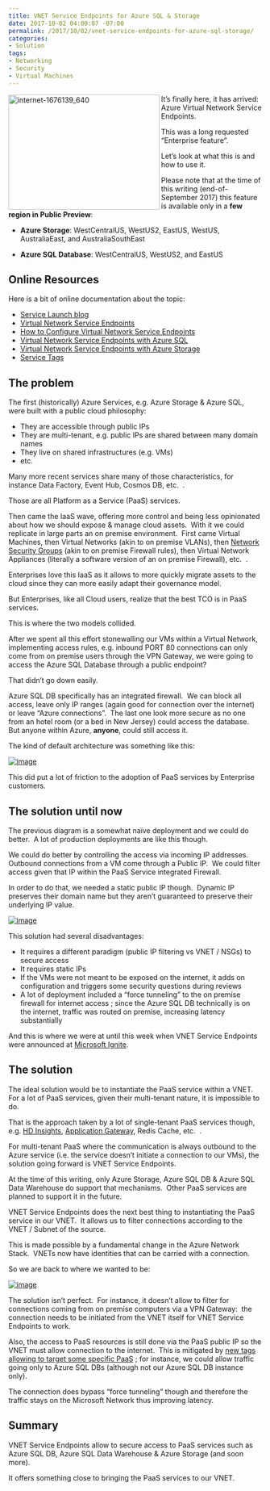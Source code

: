 ```yaml
---
title: VNET Service Endpoints for Azure SQL & Storage
date: 2017-10-02 04:00:07 -07:00
permalink: /2017/10/02/vnet-service-endpoints-for-azure-sql-storage/
categories:
- Solution
tags:
- Networking
- Security
- Virtual Machines
---
```

<a href="/assets/posts/2017/4/vnet-service-endpoints-for-azure-sql-storage/internet-1676139_6401.jpg"><img width="300" height="228" title="internet-1676139_640" align="left" style="border:0 currentcolor;border-image:none;float:left;display:inline;background-image:none;" alt="internet-1676139_640" src="/assets/posts/2017/4/vnet-service-endpoints-for-azure-sql-storage/internet-1676139_640_thumb1.jpg" border="0" /></a>It’s finally here, it has arrived:&nbsp; Azure Virtual Network Service Endpoints.<p>This was a long requested “Enterprise feature”.</p><p>Let’s look at what this is and how to use it.</p><p>Please note that at the time of this writing (end-of-September 2017) this feature is available only in a <strong>few region in Public Preview</strong>:</p><ul><li><strong>Azure Storage</strong>: WestCentralUS, WestUS2, EastUS, WestUS, AustraliaEast, and AustraliaSouthEast 
</li><li><strong>Azure SQL Database</strong>: WestCentralUS, WestUS2, and EastUS</li></ul><h2>Online Resources</h2><p>Here is a bit of online documentation about the topic:</p><ul><li><a href="https://azure.microsoft.com/en-us/blog/azure-sql-database-vnet-service-endpoints-now-in-public-preview/" target="_blank">Service Launch blog</a></li><li><a href="https://docs.microsoft.com/en-ca/azure/virtual-network/virtual-network-service-endpoints-overview" target="_blank">Virtual Network Service Endpoints</a></li><li><a href="https://docs.microsoft.com/en-ca/azure/virtual-network/virtual-network-service-endpoints-configure" target="_blank">How to Configure Virtual Network Service Endpoints</a></li><li><a href="https://docs.microsoft.com/en-us/azure/sql-database/sql-database-vnet-service-endpoint-rule-overview" target="_blank">Virtual Network Service Endpoints with Azure SQL</a></li><li><a href="https://docs.microsoft.com/en-ca/azure/storage/common/storage-network-security" target="_blank">Virtual Network Service Endpoints with Azure Storage</a></li><li><a href="https://docs.microsoft.com/en-ca/azure/virtual-network/security-overview#service-tags" target="_blank">Service Tags</a></li></ul><h2>The problem</h2><p>The first (historically) Azure Services, e.g. Azure Storage &amp; Azure SQL, were built with a public cloud philosophy:</p><ul><li>They are accessible through public IPs</li><li>They are multi-tenant, e.g. public IPs are shared between many domain names</li><li>They live on shared infrastructures (e.g. VMs)</li><li>etc.</li></ul><p>Many more recent services share many of those characteristics, for instance Data Factory, Event Hub, Cosmos DB, etc.&nbsp; .</p><p>Those are all Platform as a Service (PaaS) services.</p><p>Then came the IaaS wave, offering more control and being less opinionated about how we should expose &amp; manage cloud assets.&nbsp; With it we could replicate in large parts an on premise environment.&nbsp; First came Virtual Machines, then Virtual Networks (akin to on premise VLANs), then <a href="https://vincentlauzon.com/2015/12/21/using-network-security-groups-nsg-to-secure-network-access-to-an-environment/">Network Security Groups</a> (akin to on premise Firewall rules), then Virtual Network Appliances (literally a software version of an on premise Firewall), etc.&nbsp; .</p><p>Enterprises love this IaaS as it allows to more quickly migrate assets to the cloud since they can more easily adapt their governance model.</p><p>But Enterprises, like all Cloud users, realize that the best TCO is in PaaS services.</p><p>This is where the two models collided.</p><p>After we spent all this effort stonewalling our VMs within a Virtual Network, implementing access rules, e.g. inbound PORT 80 connections can only come from on premise users through the VPN Gateway, we were going to access the Azure SQL Database through a public endpoint?</p><p>That didn’t go down easily.</p><p>Azure SQL DB specifically has an integrated firewall.&nbsp; We can block all access, leave only IP ranges (again good for connection over the internet) or leave “Azure connections”.&nbsp; The last one look more secure as no one from an hotel room (or a bed in New Jersey) could access the database.&nbsp; But anyone within Azure, <strong>anyone</strong>, could still access it.</p><p>The kind of default architecture was something like this:</p><p><a href="/assets/posts/2017/4/vnet-service-endpoints-for-azure-sql-storage/image6.png"><img title="image" style="border:0 currentcolor;border-image:none;display:inline;background-image:none;" alt="image" src="/assets/posts/2017/4/vnet-service-endpoints-for-azure-sql-storage/image_thumb6.png" border="0" /></a></p><p>This did put a lot of friction to the adoption of PaaS services by Enterprise customers.</p><h2>The solution until now</h2><p>The previous diagram is a somewhat naïve deployment and we could do better.&nbsp; A lot of production deployments are like this though.</p><p>We could do better by controlling the access via incoming IP addresses.&nbsp; Outbound connections from a VM come through a Public IP.&nbsp; We could filter access given that IP within the PaaS Service integrated Firewall.</p><p>In order to do that, we needed a static public IP though.&nbsp; Dynamic IP preserves their domain name but they aren’t guaranteed to preserve their underlying IP value.</p><p><a href="/assets/posts/2017/4/vnet-service-endpoints-for-azure-sql-storage/image7.png"><img title="image" style="border:0 currentcolor;border-image:none;display:inline;background-image:none;" alt="image" src="/assets/posts/2017/4/vnet-service-endpoints-for-azure-sql-storage/image_thumb7.png" border="0" /></a></p><p>This solution had several disadvantages:</p><ul><li>It requires a different paradigm (public IP filtering vs VNET / NSGs) to secure access</li><li>It requires static IPs</li><li>If the VMs were not meant to be exposed on the internet, it adds on configuration and triggers some security questions during reviews</li><li>A lot of deployment included a “force tunneling” to the on premise firewall for internet access ; since the Azure SQL DB technically is on the internet, traffic was routed on premise, increasing latency substantially</li></ul><p>And this is where we were at until this week when VNET Service Endpoints were announced at <a href="https://www.microsoft.com/en-us/ignite/" target="_blank">Microsoft Ignite</a>.</p><h2>The solution</h2><p>The ideal solution would be to instantiate the PaaS service within a VNET.&nbsp; For a lot of PaaS services, given their multi-tenant nature, it is impossible to do.</p><p>That is the approach taken by a lot of single-tenant PaaS services though, e.g. <a href="https://vincentlauzon.com/2016/01/26/network-access-control-on-an-hdinsight-cluster/">HD Insights</a>, <a href="https://vincentlauzon.com/2017/07/17/azure-application-gateway-anatomy/" target="_blank">Application Gateway</a>, Redis Cache, etc.&nbsp; .</p><p>For multi-tenant PaaS where the communication is always outbound to the Azure service (i.e. the service doesn’t initiate a connection to our VMs), the solution going forward is VNET Service Endpoints.</p><p>At the time of this writing, only Azure Storage, Azure SQL DB &amp; Azure SQL Data Warehouse do support that mechanisms.&nbsp; Other PaaS services are planned to support it in the future.</p><p>VNET Service Endpoints does the next best thing to instantiating the PaaS service in our VNET.&nbsp; It allows us to filter connections according to the VNET / Subnet of the source.</p><p>This is made possible by a fundamental change in the Azure Network Stack.&nbsp; VNETs now have identities that can be carried with a connection.</p><p>So we are back to where we wanted to be:</p><p><a href="/assets/posts/2017/4/vnet-service-endpoints-for-azure-sql-storage/image8.png"><img title="image" style="border:0 currentcolor;border-image:none;display:inline;background-image:none;" alt="image" src="/assets/posts/2017/4/vnet-service-endpoints-for-azure-sql-storage/image_thumb8.png" border="0" /></a></p><p>The solution isn’t perfect.&nbsp; For instance, it doesn’t allow to filter for connections coming from on premise computers via a VPN Gateway:&nbsp; the connection needs to be initiated from the VNET itself for VNET Service Endpoints to work.</p><p>Also, the access to PaaS resources is still done via the PaaS public IP so the VNET must allow connection to the internet.&nbsp; This is mitigated by <a href="https://docs.microsoft.com/en-ca/azure/virtual-network/security-overview#service-tags" target="_blank">new tags allowing to target some specific PaaS</a> ; for instance, we could allow traffic going only to Azure SQL DBs (although not our Azure SQL DB instance only).</p><p>The connection does bypass “force tunneling” though and therefore the traffic stays on the Microsoft Network thus improving latency.</p><h2>Summary</h2><p>VNET Service Endpoints allow to secure access to PaaS services such as Azure SQL DB, Azure SQL Data Warehouse &amp; Azure Storage (and soon more).</p><p>It offers something close to bringing the PaaS services to our VNET.</p>